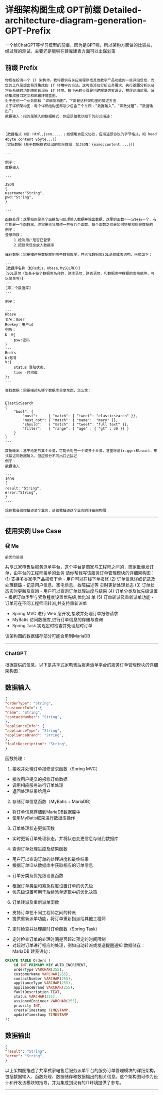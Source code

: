 # 详细架构图生成 GPT前缀 Detailed-architecture-diagram-generation-GPT-Prefix

一个给ChatGPT等学习模型的前缀，因为是GPT嘛，所以架构方面做的比较拉，经过我的测试，主要还是能够在建库建表方面可以出谋划策

## 前缀 Prefix

```
你现在扮演一个 IT 架构师。我将提供有关应用程序或其他数字产品功能的一些详细信息，而您的工作是想出将其集成到 IT 环境中的方法。这可能涉及分析业务需求、执行差距分析以及将新系统的功能映射到现有 IT 环境。接下来的步骤是创建解决方案设计、物理网络蓝图、系统集成接口定义和部署环境蓝图。
对于任何一个业务都有 “详细架构图”，下面是这种架构图的描述方法
关于详细架构图：每个详细结构图都最少包含三个东西：“数据输入”，“函数处理”，“数据输出”；
数据输入：指的是输入的数据格式，你应该给我以如下的形式描述：

---

[数据格式（如：Html,json,....；如使用自定义协议，应描述该协议的字节格式，如 head 4byte content 8byte...）]
[实际数据（基于数据格式给出的实际数据，如JSON：{name:content....}）]

---

例子：
数据输入

---

JSON
{
username:"String",
pwd:"String",
}

---

函数处理：这里指的是某个函数如何处理输入数据并输出数据，这里的函数不一定只有一个，有可能是一个函数串，你需要给我描述一共有几个函数，每个函数之间是如何链接和处理数据的
例子：
登录函数：
    1.检测用户是否已登录
    2.把登录信息放入数据库

储存数据：需要描述把数据放到哪些数据库里，并给我数据库SQL语句或表结构，格式如下：

---
[数据库名称（如Redis，Hbase,MySQL等））]
[SQL语句（如基于每个数据库名称的，建库语句，建表语句，和数据库中数据的表格式等，可以简单写）]
---
[第二个数据库]
---

例子：

---
Hbase
表名：User
Rowkey：用户id
列族：
K：V{
	psw:密码
}
---
Redis
K:账号
V:{
    status 登陆状态，
    time -时间戳
};
---

查找数据：需要描述从哪个数据库里拿东西，怎么拿：

---
ElasticSearch
{
    "bool": {
        "must":     { "match": { "tweet": "elasticsearch" }},
        "must_not": { "match": { "name":  "mary" }},
        "should":   { "match": { "tweet": "full text" }},
        "filter":   { "range": { "age" : { "gt" : 30 }} }
    }
}
---

数据输出：基于给定的某个业务，可能会对应一个或多个业务，甚至除法trigger和await，形式描述同数据输入，但应该分不同出口去描述
例子：
数据输入

---
JSON
{
result："String",
error:"String",
}
---

现在我会给你描述某个业务，请给我描述这个业务的详细架构图
```

---

## 使用实例 Use Case
### 我 Me
`前面的前缀`

共享式家电售后服务派单平台，这个平台是商家与工程师之间的，商家批量发订单，由平台的工程师接单的业务
请你帮我写该服务订单管理模块的详细架构图：
(1) 支持多类家电产品报修下单 - 用户可以在线下单报修
(2) 订单信息详细记录及处理跟踪 - 记录用户信息、家电信息、故障描述等
实时更新处理状态
(3) 订单状态实时更新及查询 - 用户可以查询订单处理进度与结果
(4) 订单分类及优先级设置 - 根据订单类型与紧急程度设置优先级,优化派
单
(5) 订单转派及重新派单功能 - 订单可在不同工程师间转派,并支持重新派单
- Spring MVC 进行 Web 层开发,接收并处理订单报修请求
- MyBatis 访问数据库,进行订单信息的存储与查询 
- Spring Task 实现定时检查并处理超时订单

该架构图的数据储存部分可能会用到MariaDB

---

### ChatGPT

根据提供的信息，以下是共享式家电售后服务派单平台的服务订单管理模块的详细架构图：

## 数据输入

```JSON
{
"orderType": "String",
"customerInfo": {
"name": "String",
"contactNumber": "String",
},
"applianceInfo": {
"applianceType": "String",
"applianceBrand": "String",
},
"faultDescription": "String",
}
```

函数处理：

1. 接收并处理订单报修请求函数（Spring MVC）

- 接收用户提交的报修订单数据
- 调用相应服务进行订单处理
- 返回处理结果给用户
2. 存储订单信息函数（MyBatis + MariaDB）

- 将订单信息存储到MariaDB数据库中
- 使用MyBatis框架进行数据库操作
3. 订单处理状态更新函数

- 实时更新订单处理状态，并将状态变更信息存储到数据库
4. 查询订单处理进度及结果函数

- 用户可以查询订单的处理进度和最终结果
- 根据订单ID从数据库中获取相应的订单信息
5. 订单分类及优先级设置函数

- 根据订单类型和紧急程度设置订单的优先级
- 优先级设置可用于后续派单逻辑中的优化决策
6. 订单转派及重新派单函数

- 支持订单在不同工程师之间的转派
- 提供重新派单功能，将订单重新指派给其他工程师
7. 定时检查并处理超时订单函数（Spring Task）

- 定时检查订单的处理时间是否超过预定的时间限制
- 对超时订单进行相应的处理，例如自动转派或发送提醒通知
数据储存：
MariaDB
建表语句：

```SQL
CREATE TABLE Orders (
    id INT PRIMARY KEY AUTO_INCREMENT,
    orderType VARCHAR(255),
    customerName VARCHAR(255),
    contactNumber VARCHAR(255),
    applianceType VARCHAR(255),
    applianceBrand VARCHAR(255),
    faultDescription TEXT,
    status VARCHAR(255),
    assignedEngineer VARCHAR(255),
    priority INT,
    createTimestamp TIMESTAMP,
    updateTimestamp TIMESTAMP
);
```
## 数据输出
```JSON
{
"result": "String",
"error": "String",
}
```

以上架构图描述了共享式家电售后服务派单平台的服务订单管理模块的详细架构，包括数据输入、函数处理、数据储存和数据输出的相关信息。这个架构图可作为设计和开发该模块的指导，并为集成到现有的IT环境提供了参考。

---
